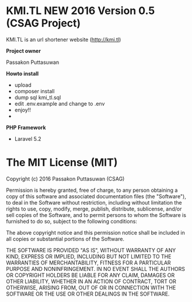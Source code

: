 # KMI.TL NEW 2016 Version 0.5 (CSAG Project)
KMI.TL is an url shortener website (http://kmi.tl)

**Project owner**

Passakon Puttasuwan

**Howto install**
 - upload
 - composer install
 - dump sql kmi_tl.sql
 - edit .env.example and change to .env
 - enjoy!!
 - 
 
**PHP Framework**
 - Laravel 5.2
 
The MIT License (MIT)
=====================

Copyright (c) 2016 Passakon Puttasuwan (CSAG)

Permission is hereby granted, free of charge, to any person obtaining a copy
of this software and associated documentation files (the "Software"), to deal
in the Software without restriction, including without limitation the rights
to use, copy, modify, merge, publish, distribute, sublicense, and/or sell
copies of the Software, and to permit persons to whom the Software is
furnished to do so, subject to the following conditions:

The above copyright notice and this permission notice shall be included in
all copies or substantial portions of the Software.

THE SOFTWARE IS PROVIDED "AS IS", WITHOUT WARRANTY OF ANY KIND, EXPRESS OR
IMPLIED, INCLUDING BUT NOT LIMITED TO THE WARRANTIES OF MERCHANTABILITY,
FITNESS FOR A PARTICULAR PURPOSE AND NONINFRINGEMENT. IN NO EVENT SHALL THE
AUTHORS OR COPYRIGHT HOLDERS BE LIABLE FOR ANY CLAIM, DAMAGES OR OTHER
LIABILITY, WHETHER IN AN ACTION OF CONTRACT, TORT OR OTHERWISE, ARISING FROM,
OUT OF OR IN CONNECTION WITH THE SOFTWARE OR THE USE OR OTHER DEALINGS IN
THE SOFTWARE.


